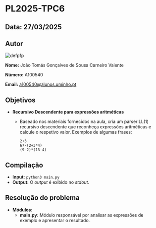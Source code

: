 # PL2025-TPC6

## Data: 27/03/2025

## Autor

![defpfp]

**Nome:** João Tomás Gonçalves de Sousa Carneiro Valente

**Número:** A100540

**Email:** a100540@alunos.uminho.pt

## Objetivos
- **Recursivo Descendente para expressões aritméticas**
    - Baseado nos materiais fornecidos na aula, cria um parser LL(1) recursivo descendente que reconheça expressões aritméticas e calcule o respetivo valor.
        Exemplos de algumas frases:

        ```
        2+3
        67-(2+3*4)
        (9-2)*(13-4)
        ```
        

## Compilação
- **Input:** `python3 main.py`
- **Output:** O *output* é exibido no *stdout*.

## Resolução do problema
- **Módulos:**
    - **main.py:** Módulo responsável por analisar as expressões de exemplo e apresentar o resultado.

[defpfp]: https://cdn.discordapp.com/attachments/945777436543565905/1339688481852620940/8PoNI3aPnN1OwAAAAASUVORK5CYII.png?ex=67afa1a0&is=67ae5020&hm=611a110527f81b29368cd857610d53456005ee7132e42634ae455bb47fb36ced&